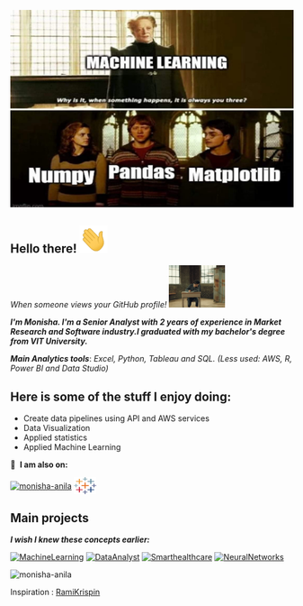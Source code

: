 <img src="https://github.com/monisha-anila/monisha-anila/blob/main/ML_joke.jpeg" height = "350px" width="1000px" align="centre"/></a>

## Hello there! <img src="https://github.com/monisha-anila/monisha-anila/blob/main/hi.webp" width="50px"> 
*When someone views your GitHub profile!* <img src="https://github.com/monisha-anila/monisha-anila/blob/main/giphy.webp" width="100px">

<b>*I'm Monisha. I'm a Senior Analyst with 2 years of experience in Market Research and Software industry.I graduated with my bachelor's degree from VIT University.</b>*

<b>*Main Analytics tools*</b>: *Excel, Python, Tableau and SQL.* *(Less used: AWS, R, Power BI and Data Studio)*

## Here is some of the stuff I enjoy doing:

* Create data pipelines using API and AWS services
* Data Visualization 
* Applied statistics 
* Applied Machine Learning

🔗 &nbsp;**I am also on:**
<p align="left">
<a href="https://www.linkedin.com/in/monisha-anila/" target="blank"><img align="center" src="https://raw.githubusercontent.com/rahuldkjain/github-profile-readme-generator/master/src/images/icons/Social/linked-in-alt.svg" alt="monisha-anila" height="30" width="40" /></a>
<a href="https://public.tableau.com/profile/monisha.anila" target="blank"><img align="center" src="https://github.com/monisha-anila/monisha-anila/blob/main/tableau-software.svg" alt="monisha-anila" height="30" width="40" /></a>  

## Main projects
<b>*I wish I knew these concepts earlier:*</b>
<p align="left">
  <a href="https://github.com/monisha-anila/Tuning-Learning-rate"><img width="400" src="https://github-readme-stats.vercel.app/api/pin/?username=monisha-anila&repo=Tuning-Learning-rate&theme=react&bg_color=181b24&title_color=F8D866&icon_color=24a0ed&hide_border=true&show_icons=false" alt="MachineLearning"></a>
  <a href="https://github.com/monisha-anila/Data-Analyst-hacks"><img width="400" src="https://github-readme-stats.vercel.app/api/pin/?username=monisha-anila&repo=Data-Analyst-hacks&theme=react&bg_color=181b24&title_color=F8D866&icon_color=24a0ed&hide_border=true&show_icons=false" alt="DataAnalyst"></a>
  <a href="https://github.com/monisha-anila/Smart-health-care"><img width="400" src="https://github-readme-stats.vercel.app/api/pin/?username=monisha-anila&repo=Smart-health-care&hide_border=true&bg_color=181b24&title_color=F8D866&icon_color=24a0ed&theme=react&show_icons=false" alt="Smarthealthcare"></a>
  <a href="https://github.com/monisha-anila/Object-detection-"><img width="400" src="https://github-readme-stats.vercel.app/api/pin/?username=monisha-anila&repo=Object-detection-&theme=react&bg_color=181b24&title_color=F8D866&icon_color=24a0ed&hide_border=true&show_icons=false" alt="NeuralNetworks"></a>
</p>


<p align="left"> <img src="https://github-readme-stats.vercel.app/api?username=monisha-anila&hide=java,html,tex&theme=react&bg_color=181b24&title_color=F8D866&icon_color=24a0ed&hide_border=true&langs_count=4)" alt="monisha-anila" />

Inspiration : [RamiKrispin](https://github.com/RamiKrispin)
